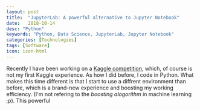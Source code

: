 ```yaml
---
layout: post
title:  "JupyterLab: A powerful alternative to Jupyter Notebook"
date:   2018-10-14
desc: "Python"
keywords: "Python, Data Science, JupyterLab, Jupyter Notebook"
categories: [Technologies]
tags: [Software]
icon: icon-html
---
```

Recently I have been working on a [Kaggle competition](https://www.kaggle.com/c/ga-customer-revenue-prediction), which, of course is not my first Kaggle experience. As how I did before, I code in Python. What makes this time different is that I start to use a diffrent environment than before, which is a brand-new experience and boosting my working efficiency. (I'm not refering to the _boosting alogorithm_ in machine learning ;p). This powerful
